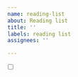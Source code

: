 ```yaml
---
name: reading-list
about: Reading list
title: ''
labels: reading list
assignees: ''

---
```


- [ ] []()
